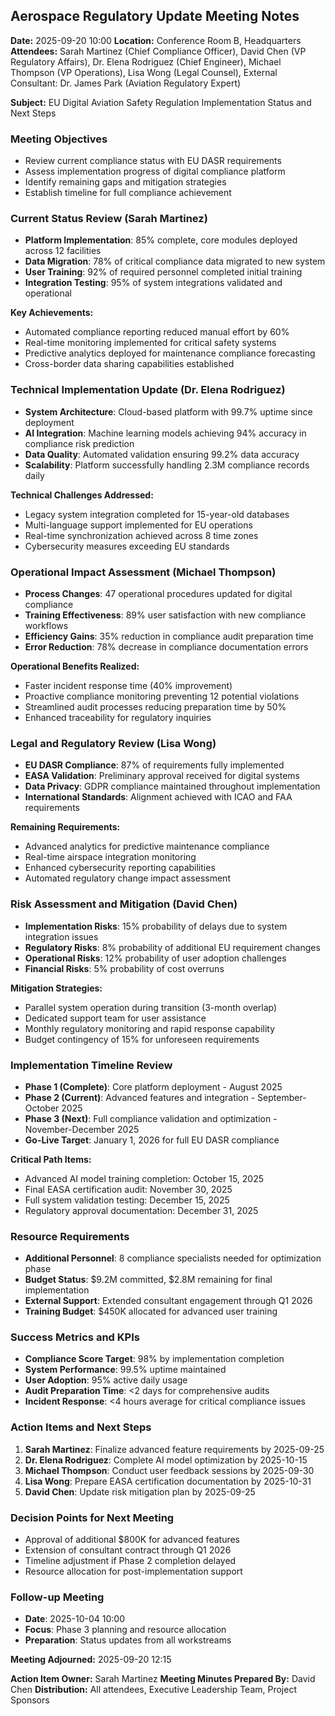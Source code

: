 ## Aerospace Regulatory Update Meeting Notes

**Date:** 2025-09-20 10:00
**Location:** Conference Room B, Headquarters
**Attendees:** Sarah Martinez (Chief Compliance Officer), David Chen (VP Regulatory Affairs), Dr. Elena Rodriguez (Chief Engineer), Michael Thompson (VP Operations), Lisa Wong (Legal Counsel), External Consultant: Dr. James Park (Aviation Regulatory Expert)

**Subject:** EU Digital Aviation Safety Regulation Implementation Status and Next Steps

### Meeting Objectives
- Review current compliance status with EU DASR requirements
- Assess implementation progress of digital compliance platform
- Identify remaining gaps and mitigation strategies
- Establish timeline for full compliance achievement

### Current Status Review (Sarah Martinez)
- **Platform Implementation**: 85% complete, core modules deployed across 12 facilities
- **Data Migration**: 78% of critical compliance data migrated to new system
- **User Training**: 92% of required personnel completed initial training
- **Integration Testing**: 95% of system integrations validated and operational

**Key Achievements:**
- Automated compliance reporting reduced manual effort by 60%
- Real-time monitoring implemented for critical safety systems
- Predictive analytics deployed for maintenance compliance forecasting
- Cross-border data sharing capabilities established

### Technical Implementation Update (Dr. Elena Rodriguez)
- **System Architecture**: Cloud-based platform with 99.7% uptime since deployment
- **AI Integration**: Machine learning models achieving 94% accuracy in compliance risk prediction
- **Data Quality**: Automated validation ensuring 99.2% data accuracy
- **Scalability**: Platform successfully handling 2.3M compliance records daily

**Technical Challenges Addressed:**
- Legacy system integration completed for 15-year-old databases
- Multi-language support implemented for EU operations
- Real-time synchronization achieved across 8 time zones
- Cybersecurity measures exceeding EU standards

### Operational Impact Assessment (Michael Thompson)
- **Process Changes**: 47 operational procedures updated for digital compliance
- **Training Effectiveness**: 89% user satisfaction with new compliance workflows
- **Efficiency Gains**: 35% reduction in compliance audit preparation time
- **Error Reduction**: 78% decrease in compliance documentation errors

**Operational Benefits Realized:**
- Faster incident response time (40% improvement)
- Proactive compliance monitoring preventing 12 potential violations
- Streamlined audit processes reducing preparation time by 50%
- Enhanced traceability for regulatory inquiries

### Legal and Regulatory Review (Lisa Wong)
- **EU DASR Compliance**: 87% of requirements fully implemented
- **EASA Validation**: Preliminary approval received for digital systems
- **Data Privacy**: GDPR compliance maintained throughout implementation
- **International Standards**: Alignment achieved with ICAO and FAA requirements

**Remaining Requirements:**
- Advanced analytics for predictive maintenance compliance
- Real-time airspace integration monitoring
- Enhanced cybersecurity reporting capabilities
- Automated regulatory change impact assessment

### Risk Assessment and Mitigation (David Chen)
- **Implementation Risks**: 15% probability of delays due to system integration issues
- **Regulatory Risks**: 8% probability of additional EU requirement changes
- **Operational Risks**: 12% probability of user adoption challenges
- **Financial Risks**: 5% probability of cost overruns

**Mitigation Strategies:**
- Parallel system operation during transition (3-month overlap)
- Dedicated support team for user assistance
- Monthly regulatory monitoring and rapid response capability
- Budget contingency of 15% for unforeseen requirements

### Implementation Timeline Review
- **Phase 1 (Complete)**: Core platform deployment - August 2025
- **Phase 2 (Current)**: Advanced features and integration - September-October 2025
- **Phase 3 (Next)**: Full compliance validation and optimization - November-December 2025
- **Go-Live Target**: January 1, 2026 for full EU DASR compliance

**Critical Path Items:**
- Advanced AI model training completion: October 15, 2025
- Final EASA certification audit: November 30, 2025
- Full system validation testing: December 15, 2025
- Regulatory approval documentation: December 31, 2025

### Resource Requirements
- **Additional Personnel**: 8 compliance specialists needed for optimization phase
- **Budget Status**: $9.2M committed, $2.8M remaining for final implementation
- **External Support**: Extended consultant engagement through Q1 2026
- **Training Budget**: $450K allocated for advanced user training

### Success Metrics and KPIs
- **Compliance Score Target**: 98% by implementation completion
- **System Performance**: 99.5% uptime maintained
- **User Adoption**: 95% active daily usage
- **Audit Preparation Time**: <2 days for comprehensive audits
- **Incident Response**: <4 hours average for critical compliance issues

### Action Items and Next Steps
1. **Sarah Martinez**: Finalize advanced feature requirements by 2025-09-25
2. **Dr. Elena Rodriguez**: Complete AI model optimization by 2025-10-15
3. **Michael Thompson**: Conduct user feedback sessions by 2025-09-30
4. **Lisa Wong**: Prepare EASA certification documentation by 2025-10-31
5. **David Chen**: Update risk mitigation plan by 2025-09-25

### Decision Points for Next Meeting
- Approval of additional $800K for advanced features
- Extension of consultant contract through Q1 2026
- Timeline adjustment if Phase 2 completion delayed
- Resource allocation for post-implementation support

### Follow-up Meeting
- **Date**: 2025-10-04 10:00
- **Focus**: Phase 3 planning and resource allocation
- **Preparation**: Status updates from all workstreams

**Meeting Adjourned:** 2025-09-20 12:15

**Action Item Owner:** Sarah Martinez
**Meeting Minutes Prepared By:** David Chen
**Distribution:** All attendees, Executive Leadership Team, Project Sponsors
